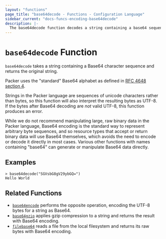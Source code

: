 ```yaml
---
layout: "functions"
page_title: "base64decode - Functions - Configuration Language"
sidebar_current: "docs-funcs-encoding-base64decode"
description: |-
  The base64decode function decodes a string containing a base64 sequence.
---
```


# `base64decode` Function


`base64decode` takes a string containing a Base64 character sequence and
returns the original string.

Packer uses the "standard" Base64 alphabet as defined in
[RFC 4648 section 4](https://tools.ietf.org/html/rfc4648#section-4).

Strings in the Packer language are sequences of unicode characters rather
than bytes, so this function will also interpret the resulting bytes as
UTF-8. If the bytes after Base64 decoding are _not_ valid UTF-8, this function
produces an error.

While we do not recommend manipulating large, raw binary data in the Packer
language, Base64 encoding is the standard way to represent arbitrary byte
sequences, and so resource types that accept or return binary data will use
Base64 themselves, which avoids the need to encode or decode it directly in
most cases. Various other functions with names containing "base64" can generate
or manipulate Base64 data directly.

## Examples

```
> base64decode("SGVsbG8gV29ybGQ=")
Hello World
```

## Related Functions

* [`base64encode`](./base64encode.html) performs the opposite operation,
  encoding the UTF-8 bytes for a string as Base64.
* [`base64gzip`](./base64gzip.html) applies gzip compression to a string
  and returns the result with Base64 encoding.
* [`filebase64`](./filebase64.html) reads a file from the local filesystem
  and returns its raw bytes with Base64 encoding.

